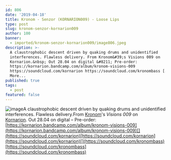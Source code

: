 ```yaml
---
id: 806
date: '2019-04-18'
title: Kronom - Senzor (KORNARION009) - Loose Lips
type: post
slug: kronom-senzor-kornarion009
author: 100
banner:
  - imported/kronom-senzor-kornarion009/image806.jpeg
description: >-
  A claustrophobic descent driven by quaking drums and unidentified
  interferences. Flawless delivery. From Kronom&#39;s Visions 009 on
  Kornarion.&nbsp; Out 28.04 on digital &#8211; Pre-order:
  https://kornarion.bandcamp.com/album/kronom-visions-009
  https://soundcloud.com/kornarion https://soundcloud.com/kronombass [...]Read
  More...
published: true
tags:
  - post
featured: false
---
```

![image](../imported/kronom-senzor-kornarion009/image806.jpeg)A claustrophobic descent driven by quaking drums and unidentified interferences. Flawless delivery.From [Kronom](https://www.residentadvisor.net/dj/kronom)'s _Visions 009_ on [Kornarion](https://kornarion.bandcamp.com). Out 28.04 on digital – Pre-order: [](https://l.facebook.com/l.php?u=https%3A%2F%2Fkornarion.bandcamp.com%2Falbum%2Fkronom-visions-009%3Ffbclid%3DIwAR2RCZxO_z-fnwJ6aQR1UivA99xfEFcHUDTSe2FUg5BrjPEOLgVRANxHWXs&h=AT3jE79KRWknDXJ86VOz0yqsK9HV_8KrWnH7RYyXi7GZdOC-_Mil3wmaonJl-_Oy9rDZbSeuGvYnH7EsmIY2Bn-2SE6o6SLDXVy9s02QBlVR1A-TLy1SVH6HVsrd0R1Wm0B8BqKe)[https://kornarion.bandcamp.com/album/kronom-visions-009](https://kornarion.bandcamp.com/album/kronom-visions-009)[](https://soundcloud.com/kornarion)[https://soundcloud.com/kornarion](https://soundcloud.com/kornarion)[](https://soundcloud.com/kronombass)[https://soundcloud.com/kronombass](https://soundcloud.com/kronombass)